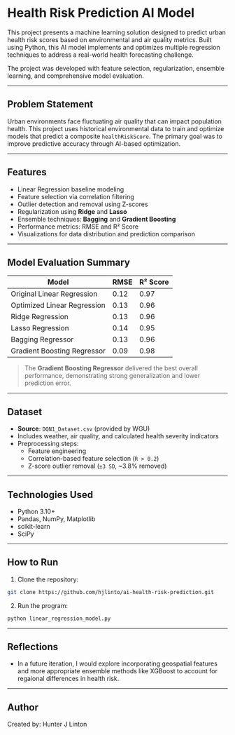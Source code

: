 # Health Risk Prediction AI Model

This project presents a machine learning solution designed to predict urban health risk scores based on environmental and air quality metrics. Built using Python, this AI model implements and optimizes multiple regression techniques to address a real-world health forecasting challenge.  

The project was developed with feature selection, regularization, ensemble learning, and comprehensive model evaluation.

---

## Problem Statement

Urban environments face fluctuating air quality that can impact population health. This project uses historical environmental data to train and optimize models that predict a composite `healthRiskScore`. The primary goal was to improve predictive accuracy through AI-based optimization.

---

## Features

- Linear Regression baseline modeling  
- Feature selection via correlation filtering  
- Outlier detection and removal using Z-scores  
- Regularization using **Ridge** and **Lasso**  
- Ensemble techniques: **Bagging** and **Gradient Boosting**  
- Performance metrics: RMSE and R² Score  
- Visualizations for data distribution and prediction comparison

---

## Model Evaluation Summary

| Model                       | RMSE | R² Score |
|-----------------------------|------|----------|
| Original Linear Regression  | 0.12 | 0.97     |
| Optimized Linear Regression | 0.13 | 0.96     |
| Ridge Regression            | 0.13 | 0.96     |
| Lasso Regression            | 0.14 | 0.95     |
| Bagging Regressor           | 0.13 | 0.96     |
| Gradient Boosting Regressor | 0.09 | 0.98     |

> The **Gradient Boosting Regressor** delivered the best overall performance, demonstrating strong generalization and lower prediction error.

---

## Dataset

- **Source**: `DQN1_Dataset.csv` (provided by WGU)
- Includes weather, air quality, and calculated health severity indicators
- Preprocessing steps:
  - Feature engineering
  - Correlation-based feature selection (`R > 0.2`)
  - Z-score outlier removal (`±3 SD`, ~3.8% removed)

---

## Technologies Used

- Python 3.10+
- Pandas, NumPy, Matplotlib
- scikit-learn
- SciPy

---

## How to Run

1. Clone the repository:
```bash
git clone https://github.com/hjlinto/ai-health-risk-prediction.git
```
2. Run the program:
```bash
python linear_regression_model.py
```

---

## Reflections
- In a future iteration, I would explore incorporating geospatial features and more appropriate ensemble methods like XGBoost to account for regaional differences in health risk. 

---

## Author
Created by: Hunter J Linton


